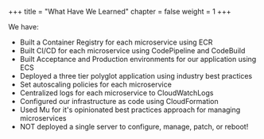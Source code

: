 +++
title = "What Have We Learned"
chapter = false
weight = 1
+++

We have:

- Built a Container Registry for each microservice using ECR
- Built CI/CD for each microservice using CodePipeline and CodeBuild
- Built Acceptance and Production environments for our application using ECS
- Deployed a three tier polyglot application using industry best practices
- Set autoscaling policies for each microservice
- Centralized logs for each microservice to CloudWatchLogs
- Configured our infrastructure as code using CloudFormation
- Used Mu for it's opinionated best practices approach for managing microservices
- NOT deployed a single server to configure, manage, patch, or reboot!
